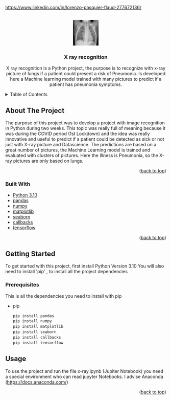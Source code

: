 <div id="top"></div>
<!--
      The X-ray Pneumonia Project
-->

https://www.linkedin.com/in/lorenzo-pasquier-flaud-277672136/

<!-- PROJECT LOGO -->
<br />
<div align="center">
  <a href="https://github.com/github_username/repo_name">
    <img src="assets/x-ray-recognition.png" alt="Logo" width="80" height="80">
  </a>

<h3 align="center">X ray recognition</h3>

  <p align="center">
    X ray recognition is a Python project, the purpose is to recognize with x-ray picture of lungs if a patient could present a risk of Pneumonia. Is developed here a Machine learning model trained with many pictures to predict if a patient has pneumonia symptoms.
  </p>
</div>

<!-- TABLE OF CONTENTS -->
<details>
  <summary>Table of Contents</summary>
  <ol>
    <li>
      <a href="#about-the-project">About The Project</a>
      <ul>
        <li><a href="#built-with">Built With</a></li>
      </ul>
    </li>
    <li>
      <a href="#getting-started">Getting Started</a>
      <ul>
        <li><a href="#prerequisites">Prerequisites</a></li>
      </ul>
    </li>
    <li><a href="#usage">Usage</a></li>
  </ol>
</details>



<!-- ABOUT THE PROJECT -->
## About The Project

The purpose of this project was to develop a project with image recognition in Python during two weeks. This topic was really full of meaning because it was during the COVID period (1st Lockdown) and the idea was really innovative and useful to predict if a patient could be detected as sick or not just with X-ray picture and Datascience. The predictions are based on a great number of pictures, the Machine Learning model is trained and evaluated with clusters of pictures. Here the Illness is Pneumonia, so the X-ray pictures are only based on lungs.

<p align="right">(<a href="#top">back to top</a>)</p>

### Built With

* [Python 3.10](https://docs.python.org/3/)
* [pandas](https://pandas.pydata.org/docs/)
* [numpy](https://numpy.org/doc/)
* [matplotlib](https://matplotlib.org/stable/users/index.html)
* [seaborn](https://seaborn.pydata.org/)
* [callbacks](https://keras.io/api/callbacks/)
* [tensorflow](https://www.tensorflow.org/resources/models-datasets)

<p align="right">(<a href="#top">back to top</a>)</p>



<!-- GETTING STARTED -->
## Getting Started

To get started with this project, first install Python Version 3.10
You will also need to install 'pip' ,  to install all the project dependencies

### Prerequisites

This is all the dependencies you need to install with pip
* pip
  ```sh
  pip install pandas
  pip install numpy
  pip install matplotlib
  pip install seaborn
  pip install callbacks
  pip install tensorflow
  ```

<!-- USAGE EXAMPLES -->
## Usage

To use the project and run the file x-ray.ipynb (Jupiter Notebook) you need a special environment who can read jupyter Notebooks.
I advise Anaconda (https://docs.anaconda.com/)

<p align="right">(<a href="#top">back to top</a>)</p>
